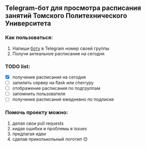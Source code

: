 Telegram-бот для просмотра расписания занятий Томского Политехнического Университета
------------------------------------------------------------------------------------
### Как пользоваться:
1. Напиши <a href=http://t.me/rasptpubot>боту</a> в Telegram номер своей группы
2. Получи актеальное расписание на сегодня

### TODO list:
- [X] получение расписания на сегодня
- [ ] запилить сервер на flask или cherrypy
- [ ] отображение расписания по подгруппам
- [ ] запомнить пользователя
- [ ] получение расписания ежедневно по подписке

### Помочь проекту можно:
1. делая свои pull requests
2. кидая ошибки и проблемы в issues
3. предлагая идеи
4. сделав приколькольный логотип 😊
